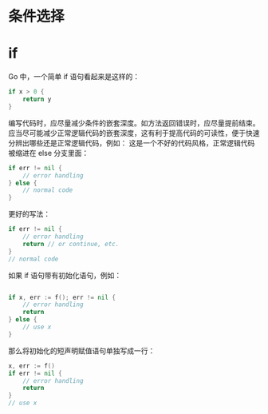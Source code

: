 # 条件选择

# if

Go 中，一个简单 if 语句看起来是这样的：

```go
if x > 0 {
    return y
}
```

编写代码时，应尽量减少条件的嵌套深度。如方法返回错误时，应尽量提前结束。应当尽可能减少正常逻辑代码的嵌套深度，这有利于提高代码的可读性，便于快速分辨出哪些还是正常逻辑代码，例如：
这是一个不好的代码风格，正常逻辑代码被缩进在 else 分支里面：

```go
if err != nil {
	// error handling
} else {
	// normal code
}
```

更好的写法：

```go
if err != nil {
	// error handling
	return // or continue, etc.
}
// normal code
```

如果 if 语句带有初始化语句，例如：

```go

if x, err := f(); err != nil {
	// error handling
	return
} else {
	// use x
}
```

那么将初始化的短声明赋值语句单独写成一行：

```go
x, err := f()
if err != nil {
	// error handling
	return
}
// use x
```
